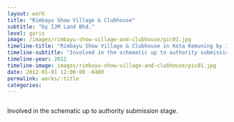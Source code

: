 ```yaml
---
layout: work
title: "Rimbayu Show Village & Clubhouse"
subtitle: "by IJM Land Bhd."
level: garis
image: /images/rimbayu-show-village-and-clubhouse/pic01.jpg
timeline-title: "Rimbayu Show Village & Clubhouse in Kota Kemuning by IJM Land Bhd."
timeline-subtitle: "Involved in the schematic up to authority submission stage."
timeline-year: 2012
timeline-image: images/rimbayu-show-village-and-clubhouse/pic01.jpg
date: 2012-01-01 12:00:00 -0400
permalink: works/:title
categories: 
---
```


<section>
  <div class="row">
    <div class="8u 12u$(medium)">
      <span class="image fit"><img src="{{ site.baseurl }}/images/rimbayu-show-village-and-clubhouse/pic01.jpg" alt="" /></span>
    </div>
    <div class="4u$ 12u$(medium) important(medium)">
      <p>
        Involved in the schematic up to authority submission stage.
      </p>
    </div>
  </div>
</section>